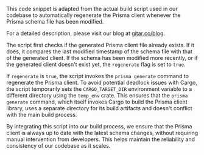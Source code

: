 This code snippet is adapted from the actual build script used in our codebase to automatically regenerate the Prisma client whenever the Prisma schema file has been modified.

For a detailed description, please visit our blog at [gitar.co/blog](https://gitar.co/blog).

The script first checks if the generated Prisma client file already exists. If it does, it compares the last modified timestamp of the schema file with that of the generated client. If the schema has been modified more recently, or if the generated client doesn't exist yet, the `regenerate` flag is set to `true`.

If `regenerate` is `true`, the script invokes the `prisma generate` command to regenerate the Prisma client. To avoid potential deadlock issues with Cargo, the script temporarily sets the `CARGO_TARGET_DIR` environment variable to a different directory using the `temp_env` crate. This ensures that the `prisma generate` command, which itself invokes Cargo to build the Prisma client library, uses a separate directory for its build artifacts and doesn't conflict with the main build process.

By integrating this script into our build process, we ensure that the Prisma client is always up to date with the latest schema changes, without requiring manual intervention from developers. This helps maintain the reliability and consistency of our codebase as it scales.